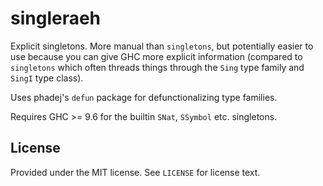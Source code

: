 # singleraeh
Explicit singletons. More manual than `singletons`, but potentially easier to
use because you can give GHC more explicit information (compared to `singletons`
which often threads things through the `Sing` type family and `SingI` type
class).

Uses phadej's `defun` package for defunctionalizing type families.

Requires GHC >= 9.6 for the builtin `SNat`, `SSymbol` etc. singletons.

## License
Provided under the MIT license. See `LICENSE` for license text.
